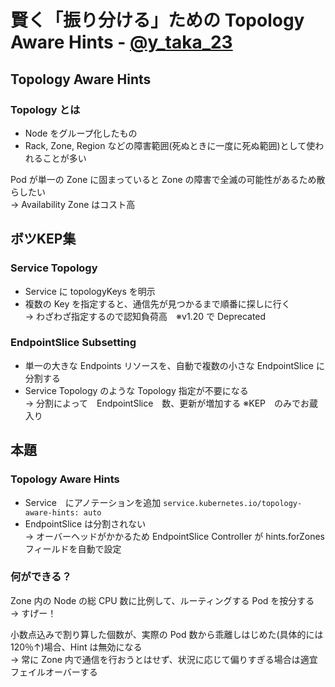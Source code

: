 # 賢く「振り分ける」ための Topology Aware Hints - [@y_taka_23](https://twitter.com/y_taka_23)
## Topology Aware Hints
### Topology とは
- Node をグループ化したもの
- Rack, Zone, Region などの障害範囲(死ぬときに一度に死ぬ範囲)として使われることが多い

Pod が単一の Zone に固まっていると Zone の障害で全滅の可能性があるため散らしたい  
-> Availability Zone はコスト高

## ボツKEP集
### Service Topology
- Service に topologyKeys を明示  
- 複数の Key を指定すると、通信先が見つかるまで順番に探しに行く  
-> わざわざ指定するので認知負荷高　※v1.20 で Deprecated

### EndpointSlice Subsetting
- 単一の大きな Endpoints リソースを、自動で複数の小さな EndpointSlice に分割する  
- Service Topology のような Topology 指定が不要になる  
-> 分割によって　EndpointSlice　数、更新が増加する ※KEP　のみでお蔵入り

## 本題
### Topology Aware Hints
- Service　にアノテーションを追加
`service.kubernetes.io/topology-aware-hints: auto`
- EndpointSlice は分割されない  
-> オーバーヘッドがかかるため
EndpointSlice Controller が hints.forZones フィールドを自動で設定

### 何ができる？
Zone 内の Node の総 CPU 数に比例して、ルーティングする Pod を按分する  
-> すげー！

小数点込みで割り算した個数が、実際の Pod 数から乖離しはじめた(具体的には120％↑)場合、Hint は無効になる  
-> 常に Zone 内で通信を行おうとはせず、状況に応じて偏りすぎる場合は適宜フェイルオーバーする
